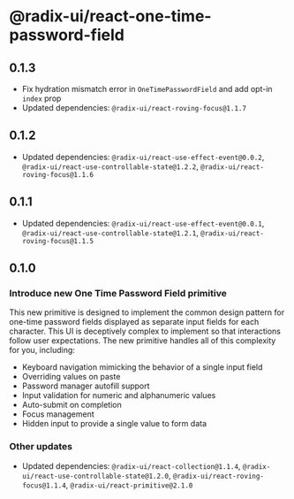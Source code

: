 # @radix-ui/react-one-time-password-field

## 0.1.3

- Fix hydration mismatch error in `OneTimePasswordField` and add opt-in `index` prop
- Updated dependencies: `@radix-ui/react-roving-focus@1.1.7`

## 0.1.2

- Updated dependencies: `@radix-ui/react-use-effect-event@0.0.2`, `@radix-ui/react-use-controllable-state@1.2.2`, `@radix-ui/react-roving-focus@1.1.6`

## 0.1.1

- Updated dependencies: `@radix-ui/react-use-effect-event@0.0.1`, `@radix-ui/react-use-controllable-state@1.2.1`, `@radix-ui/react-roving-focus@1.1.5`

## 0.1.0

### Introduce new One Time Password Field primitive

This new primitive is designed to implement the common design pattern for one-time password fields displayed as separate input fields for each character. This UI is deceptively complex to implement so that interactions follow user expectations. The new primitive handles all of this complexity for you, including:

- Keyboard navigation mimicking the behavior of a single input field
- Overriding values on paste
- Password manager autofill support
- Input validation for numeric and alphanumeric values
- Auto-submit on completion
- Focus management
- Hidden input to provide a single value to form data

### Other updates

- Updated dependencies: `@radix-ui/react-collection@1.1.4`, `@radix-ui/react-use-controllable-state@1.2.0`, `@radix-ui/react-roving-focus@1.1.4`, `@radix-ui/react-primitive@2.1.0`
